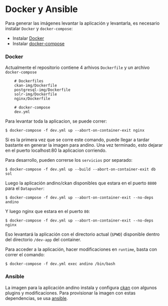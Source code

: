 # Docker y Ansible

Para generar las imágenes levantar la aplicación y levantarla, es necesario instalar `Docker` y `docker-compose`:

* Instalar [Docker](https://docs.docker.com/engine/installation/linux/ubuntu/)
* Instalar [docker-compose](https://docs.docker.com/compose/install/)

### Docker
Actualmente el repositorio contiene 4 arhivos `Dockerfile` y un archivo `docker-compose`

```
    # Dockerfiles
    ckan-img/Dockerfile
    postgresql-img/Dockerfile
    solr-img/Dockerfile
    nginx/Dockerfile

    # docker-compose
    dev.yml
```

Para levantar toda la aplicacion, se puede correr:

    $ docker-compose -f dev.yml up --abort-on-container-exit nginx
    
Si es la primera vez que se corre este comando, puede llegar a tardar bastante en generar la imagen para andino.
Una vez terminado, esto dejarar en el puerto localhost:80 la aplicacion corriendo.


Para desarrollo, pueden correrse los `servicios` por separado:

    $ docker-compose -f dev.yml up --build --abort-on-container-exit db sol

Luego la aplicación andino/ckan disponibles que estara en el puerto `8800` para el `Datapusher`:
    
    $ docker-compose -f dev.yml up --abort-on-container-exit --no-deps andino

Y luego nginx que estara en el puerto `80`:
    
    $ docker-compose -f dev.yml up --abort-on-container-exit --no-deps nginx

Eso levantará la aplicación con el directorio actual (`$PWD`) disponible dentro del directorio `/dev-app` del container.

Para acceder a la aplicación, hacer modificaciones en `runtime`, basta con correr el comando:

    $ docker-compose -f dev.yml exec andino /bin/bash


### Ansible

La imagen para la aplicación andino instala y configura [ckan](https://ckan.org/) con algunos plugins y modificaciones.
Para provisionar la imagen con estas dependencias, se usa [ansible](https://www.ansible.com/).

